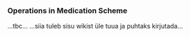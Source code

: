 ### Operations in Medication Scheme

...tbc...
...siia tuleb sisu wikist üle tuua ja puhtaks kirjutada...